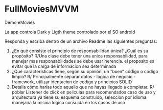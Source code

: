 # FullMoviesMVVM
Demo eMovies

La app controla Dark y Ligth theme controlado por el SO android

Responda y escriba dentro de un archivo Readme las siguientes preguntas:
1. ¿En qué consiste el principio de responsabilidad única? ¿Cuál es su propósito?
  R/Una clase debe tener una unica responsabilidad, para manejar mas responsabilidades se debe usar herencia. el proposito es evitar que la carga de informacion sea determinada
2. ¿Qué características tiene, según su opinión, un “buen” código o código limpio?
  R/ Principalmente separar datos - logica de negocio - framework, utilizar identacion de codigo y principios SOLID
3. Detalla cómo harías todo aquello que no hayas llegado a completar.
  R/ poblar Listener de click en peliculas para recomendados caso de uso y arquitectura ya tiene su esquema construido, seleccion por idioma manejaria la misma logica consuida en los casos de uso
  
